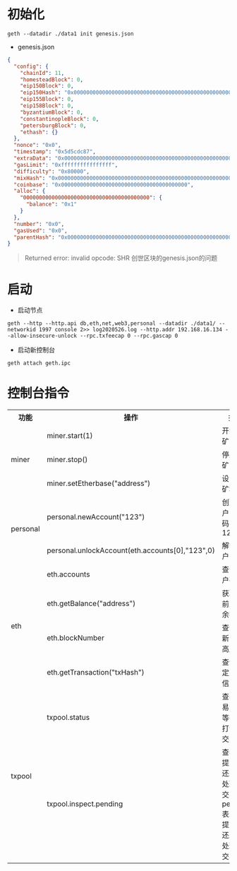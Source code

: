 
# 初始化
```shell
geth --datadir ./data1 init genesis.json
```
- genesis.json
```json
{
  "config": {
    "chainId": 11,
    "homesteadBlock": 0,
    "eip150Block": 0,
    "eip150Hash": "0x0000000000000000000000000000000000000000000000000000000000000000",
    "eip155Block": 0,
    "eip158Block": 0,
    "byzantiumBlock": 0,
    "constantinopleBlock": 0,
    "petersburgBlock": 0,
    "ethash": {}
  },
  "nonce": "0x0",
  "timestamp": "0x5d5cdc87",
  "extraData": "0x0000000000000000000000000000000000000000000000000000000000000000",
  "gasLimit": "0xffffffffffffffff",
  "difficulty": "0x80000",
  "mixHash": "0x0000000000000000000000000000000000000000000000000000000000000000",
  "coinbase": "0x0000000000000000000000000000000000000000",
  "alloc": {
    "0000000000000000000000000000000000000000": {
      "balance": "0x1"
    }
  },
  "number": "0x0",
  "gasUsed": "0x0",
  "parentHash": "0x0000000000000000000000000000000000000000000000000000000000000000"
}
```
> Returned error: invalid opcode: SHR    创世区块的genesis.json的问题

# 启动
- 启动节点
```shell
geth --http --http.api db,eth,net,web3,personal --datadir ./data1/ --networkid 1997 console 2>> log2020526.log --http.addr 192.168.16.134 --allow-insecure-unlock --rpc.txfeecap 0 --rpc.gascap 0
```
- 启动新控制台
```shell
geth attach geth.ipc
```


# 控制台指令
<table>
    <tr> <!-- 表头 -->
        <th colspan="1">功能</th> <!-- 表头，用于居中显示；合并 9 行为 CBW 数据封包 -->
        <th colspan="1">操作</th> <!-- 表头，用于居中显示；合并 9 行为 CBW 数据封包 -->
        <th colspan="1">描述</th> <!-- 表头，用于居中显示；合并 9 行为 CBW 数据封包 -->
    </tr>
    <tr> <!-- miner -->
        <td rowspan="3">miner</td>
        <td colspan="1">miner.start(1)</td>
        <td colspan="1">开始挖矿</td>
    </tr>
    <tr>
        <td colspan="1">miner.stop()</td>
        <td colspan="1">停止挖矿</td>
    </tr>
    <tr>
        <td colspan="1">miner.setEtherbase("address")</td>
        <td colspan="1">设置挖矿地址</td>
    </tr>
    <tr> <!-- personal -->
        <td rowspan="2">personal</td>
        <td colspan="1">personal.newAccount("123")</td>
        <td colspan="1">创建账户(密码：123)</td>
    </tr>
    <tr>
        <td colspan="1"> personal.unlockAccount(eth.accounts[0],"123",0) </td>
        <td colspan="1"> 解锁账户 </td>
    </tr>
    <tr> <!-- eth -->
        <td rowspan="4">eth</td>
        <td colspan="1">eth.accounts</td>
        <td colspan="1"> 查询账户列表 </td>
    </tr>
    <tr>
        <td colspan="1"> eth.getBalance("address") </td>
        <td colspan="1"> 获取当前账户余额 </td>
    </tr>
    <tr>
        <td colspan="1"> eth.blockNumber </td>
        <td colspan="1"> 查询最新区块高度 </td>
    </tr>
    <tr>
        <td colspan="1"> eth.getTransaction("txHash") </td>
        <td colspan="1"> 查询指定交易信息 </td>
    </tr>
    <tr> <!-- txpool -->
        <td rowspan="2"> txpool </td>
        <td colspan="1"> txpool.status </td>
        <td colspan="1"> 查看交易池中等待被打包的交易 </td>
    </tr>
    <tr>
        <td colspan="1"> txpool.inspect.pending </td>
        <td colspan="1"> 查看已提交但还未被处理的交易，pending表示已提交但还未被处理的交易 </td>
    </tr>
    
   
</table>


